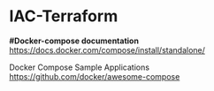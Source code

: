 # IAC-Terraform

**#Docker-compose documentation**
https://docs.docker.com/compose/install/standalone/


Docker Compose Sample Applications
https://github.com/docker/awesome-compose
